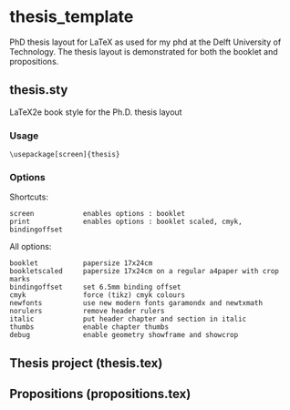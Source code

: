 
# thesis_template


PhD thesis layout for LaTeX as used for my phd at the Delft University of Technology.
The thesis layout is demonstrated for both the booklet and propositions.

## thesis.sty

LaTeX2e book style for the Ph.D. thesis layout

### Usage

`\usepackage[screen]{thesis}`

### Options

Shortcuts:
 
	screen            enables options : booklet
	print             enables options : booklet scaled, cmyk, bindingoffset


All options:

	booklet           papersize 17x24cm
	bookletscaled     papersize 17x24cm on a regular a4paper with crop marks
	bindingoffset     set 6.5mm binding offset
	cmyk              force (tikz) cmyk colours
	newfonts          use new modern fonts garamondx and newtxmath
	norulers          remove header rulers
	italic            put header chapter and section in italic
	thumbs            enable chapter thumbs
	debug             enable geometry showframe and showcrop

## Thesis project (thesis.tex)

## Propositions (propositions.tex)
